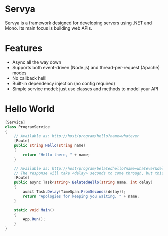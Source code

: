 # Servya
Servya is a framework designed for developing servers using .NET and Mono. Its main focus is building web APIs.

# Features

* Async all the way down
* Supports both event-driven (Node.js) and thread-per-request (Apache) modes
* No callback hell!
* Built-in dependency injection (no config required)
* Simple service model: just use classes and methods to model your API

# Hello World
```cs
[Service]
class ProgramService
{
	// Available as: http://host/program/hello?name=whatever
	[Route]
	public string Hello(string name)
	{
		return "Hello there, " + name;
	}

	// Available as: http://host/program/belatedhello?name=whatever&delay=2
	// The response will take <delay> seconds to come through, but this won't block server resources
	[Route]
	public async Task<string> BelatedHello(string name, int delay)
	{
		await Task.Delay(TimeSpan.FromSeconds(delay));
		return "Apologies for keeping you waiting, " + name;
	}

	static void Main()
	{
		App.Run();
	}
}
```
